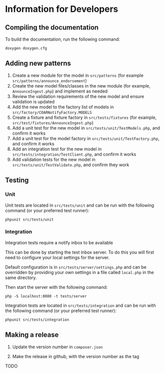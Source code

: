 # Information for Developers

## Compiling the documentation

To build the documentation, run the following command:

    doxygen doxygen.cfg


## Adding new patterns

1. Create a new module for the model in ``src/patterns`` (for example ``src/patterns/announce_endorsement``)
2. Create the new model files/classes in the new module (for example, ``AnnounceIngest.php``) and implement as needed
3. Review the validation requirements of the new model and ensure validation is updated
4. Add the new model to the factory list of models in ``src/factory/COARNotifyFactory.MODELS``
5. Create a fixture and fixture factory in ``src/tests/fixtures`` (for example, ``src/test/fixtures/AnnounceIngest.php``)
6. Add a unit test for the new model in ``src/tests/unit/TestModels.php``, and confirm it works
7. Add a unit test for the model factory in ``src/tests/unit/TestFactory.php``, and confirm it works
8. Add an integration test for the new model in ``src/tests/integration/TestClient.php``, and confirm it works
9. Add validation tests for the new model in ``src/tests/unit/TestValidate.php``, and confirm they work

## Testing

### Unit

Unit tests are located in ``src/tests/unit`` and can be run with the following command (or your preferred test runner):

```
phpunit src/tests/unit
```

### Integration

Integration tests require a notify inbox to be available

This can be done by starting the test inbox server.  To do this you will first need to configure your local settings for the server.

Default configuration is in ``src/tests/server/settings.php`` and can be overridden by providing your own settings
in a file called ``local.php`` in the same directory.

Then start the server with the following command:

```
php -S localhost:8080 -t tests/server
```

Integration tests are located in ``src/tests/integration`` and can be run with the following command (or your preferred test runner):

```
phpunit src/tests/integration
```

## Making a release


1. Update the version number in ``composer.json``

2. Make the release in github, with the version number as the tag

TODO